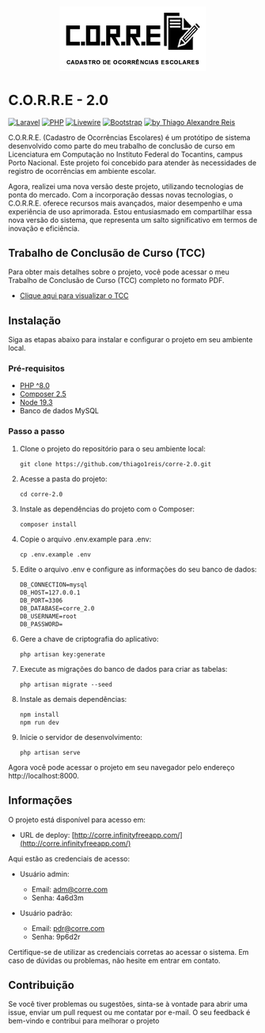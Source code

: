 <p style="text-align: center;"><img  style="background-color: white; padding: 0.8rem;" src="public/imagens/logo_corre.png" alt="logo-corre"></p>

# C.O.R.R.E - 2.0

[![Laravel](https://img.shields.io/badge/Laravel-9.52-orange.svg)](https://laravel.com/docs/9.x)
[![PHP](https://img.shields.io/badge/PHP-%5E8.0-233D8F.svg)](https://www.php.net)
[![Livewire](https://img.shields.io/badge/Livewire-2.12-pink.svg)](https://laravel-livewire.com/docs/2.x/quickstart)
[![Bootstrap](https://img.shields.io/badge/Bootstrap-5.2-purple.svg)](https://getbootstrap.com/docs/5.2/getting-started/introduction/)
[![by Thiago Alexandre Reis](https://img.shields.io/badge/%20by-Thiago_Alexandre_Reis-informational?color=blue)](https://www.linkedin.com/in/thiago1reis/)


C.O.R.R.E. (Cadastro de Ocorrências Escolares) é um protótipo de sistema desenvolvido como parte do meu trabalho de conclusão de curso em Licenciatura em Computação no Instituto Federal do Tocantins, campus Porto Nacional. Este projeto foi concebido para atender às necessidades de registro de ocorrências em ambiente escolar.

Agora, realizei uma nova versão deste projeto, utilizando tecnologias de ponta do mercado. Com a incorporação dessas novas tecnologias, o C.O.R.R.E. oferece recursos mais avançados, maior desempenho e uma experiência de uso aprimorada. Estou entusiasmado em compartilhar essa nova versão do sistema, que representa um salto significativo em termos de inovação e eficiência.

## Trabalho de Conclusão de Curso (TCC)

Para obter mais detalhes sobre o projeto, você pode acessar o meu Trabalho de Conclusão de Curso (TCC) completo no formato PDF.

- [Clique aqui para visualizar o TCC](https://drive.google.com/drive/folders/1bhDuFsKJz-JdkRC3du6vAuxT1-Qt2xpL?usp=sharing)


## Instalação

Siga as etapas abaixo para instalar e configurar o projeto em seu ambiente local.

### Pré-requisitos

- [PHP ^8.0](https://www.php.net/downloads)
- [Composer 2.5](https://getcomposer.org)
- [Node 19.3](https://nodejs.org/pt-br)
- Banco de dados MySQL

### Passo a passo

1. Clone o projeto do repositório para o seu ambiente local:
    ```shell
    git clone https://github.com/thiago1reis/corre-2.0.git
    ```
2. Acesse a pasta do projeto:

    ```shell
    cd corre-2.0
    ```
3. Instale as dependências do projeto com o Composer:    
     ```shell
     composer install
     ```
4. Copie o arquivo .env.example para .env:
    ```shell
    cp .env.example .env
    ```
5. Edite o arquivo .env e configure as informações do seu banco de dados:
    ```shell
    DB_CONNECTION=mysql
    DB_HOST=127.0.0.1
    DB_PORT=3306
    DB_DATABASE=corre_2.0
    DB_USERNAME=root
    DB_PASSWORD=
    ```
6. Gere a chave de criptografia do aplicativo:
    ```shell
    php artisan key:generate
    ```
7. Execute as migrações do banco de dados para criar as tabelas:
    ```shell
    php artisan migrate --seed
    ```
8. Instale as demais dependências:    
     ```shell
     npm install
     npm run dev
     ```
9. Inicie o servidor de desenvolvimento:
    ```shell
    php artisan serve
    ```
Agora você pode acessar o projeto em seu navegador pelo endereço http://localhost:8000.

## Informações

O projeto está disponível para acesso em:

- URL de deploy: [http://corre.infinityfreeapp.com/](http://corre.infinityfreeapp.com/)

Aqui estão as credenciais de acesso:

- Usuário admin:
    - Email: adm@corre.com
    - Senha: 4a6d3m

- Usuário padrão:
    - Email: pdr@corre.com
    - Senha: 9p6d2r

Certifique-se de utilizar as credenciais corretas ao acessar o sistema. Em caso de dúvidas ou problemas, não hesite em entrar em contato.

## Contribuição
Se você tiver problemas ou sugestões, sinta-se à vontade para abrir uma issue, enviar um pull request ou me contatar por e-mail. O seu feedback é bem-vindo e contribui para melhorar o projeto
